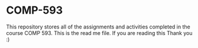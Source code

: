 # COMP-593
This repository stores all of the assignments and activities completed in the course COMP 593. 
This is the read me file. If you are reading this Thank you :)
